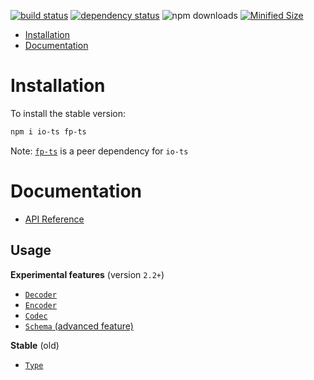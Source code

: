 [![build status](https://img.shields.io/travis/gcanti/io-ts/master.svg?style=flat-square)](https://travis-ci.org/gcanti/io-ts)
[![dependency status](https://img.shields.io/david/gcanti/io-ts.svg?style=flat-square)](https://david-dm.org/gcanti/io-ts)
![npm downloads](https://img.shields.io/npm/dm/io-ts.svg)
[![Minified Size](https://badgen.net/bundlephobia/minzip/io-ts)](https://bundlephobia.com/result?p=io-ts)

<!-- START doctoc generated TOC please keep comment here to allow auto update -->
<!-- DON'T EDIT THIS SECTION, INSTEAD RE-RUN doctoc TO UPDATE -->

- [Installation](#installation)
- [Documentation](#documentation)

<!-- END doctoc generated TOC please keep comment here to allow auto update -->

# Installation

To install the stable version:

```sh
npm i io-ts fp-ts
```

Note: [`fp-ts`](https://github.com/gcanti/fp-ts) is a peer dependency for `io-ts`

# Documentation

- [API Reference](https://gcanti.github.io/io-ts/docs/modules)

## Usage

**Experimental features** (version `2.2+`)

- [`Decoder`](Decoder.md)
- [`Encoder`](Encoder.md)
- [`Codec`](Codec.md)
- [`Schema` (advanced feature)](Schema.md)

**Stable** (old)

- [`Type`](Type.md)
